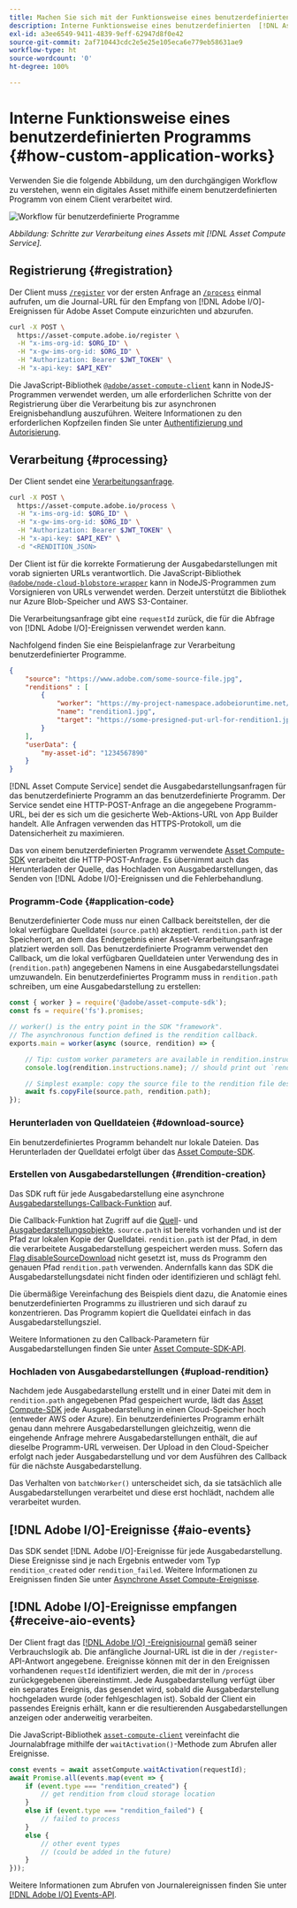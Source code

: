 ```yaml
---
title: Machen Sie sich mit der Funktionsweise eines benutzerdefinierten Programms vertraut
description: Interne Funktionsweise eines benutzerdefinierten  [!DNL Asset Compute Service] -Programms, um dessen Funktionsweise besser zu verstehen.
exl-id: a3ee6549-9411-4839-9eff-62947d8f0e42
source-git-commit: 2af710443cdc2e5e25e105eca6e779eb58631ae9
workflow-type: ht
source-wordcount: '0'
ht-degree: 100%

---
```


# Interne Funktionsweise eines benutzerdefinierten Programms {#how-custom-application-works}

Verwenden Sie die folgende Abbildung, um den durchgängigen Workflow zu verstehen, wenn ein digitales Asset mithilfe einem benutzerdefinierten Programm von einem Client verarbeitet wird.

![Workflow für benutzerdefinierte Programme](assets/customworker.svg)

*Abbildung: Schritte zur Verarbeitung eines Assets mit [!DNL Asset Compute Service].*

## Registrierung {#registration}

Der Client muss [`/register`](api.md#register) vor der ersten Anfrage an [`/process`](api.md#process-request) einmal aufrufen, um die Journal-URL für den Empfang von [!DNL Adobe I/O]-Ereignissen für Adobe Asset Compute einzurichten und abzurufen.

```sh
curl -X POST \
  https://asset-compute.adobe.io/register \
  -H "x-ims-org-id: $ORG_ID" \
  -H "x-gw-ims-org-id: $ORG_ID" \
  -H "Authorization: Bearer $JWT_TOKEN" \
  -H "x-api-key: $API_KEY"
```

Die JavaScript-Bibliothek [`@adobe/asset-compute-client`](https://github.com/adobe/asset-compute-client#usage) kann in NodeJS-Programmen verwendet werden, um alle erforderlichen Schritte von der Registrierung über die Verarbeitung bis zur asynchronen Ereignisbehandlung auszuführen. Weitere Informationen zu den erforderlichen Kopfzeilen finden Sie unter [Authentifizierung und Autorisierung](api.md).

## Verarbeitung {#processing}

Der Client sendet eine [Verarbeitungsanfrage](api.md#process-request).

```sh
curl -X POST \
  https://asset-compute.adobe.io/process \
  -H "x-ims-org-id: $ORG_ID" \
  -H "x-gw-ims-org-id: $ORG_ID" \
  -H "Authorization: Bearer $JWT_TOKEN" \
  -H "x-api-key: $API_KEY" \
  -d "<RENDITION_JSON>
```

Der Client ist für die korrekte Formatierung der Ausgabedarstellungen mit vorab signierten URLs verantwortlich. Die JavaScript-Bibliothek [`@adobe/node-cloud-blobstore-wrapper`](https://github.com/adobe/node-cloud-blobstore-wrapper#presigned-urls) kann in NodeJS-Programmen zum Vorsignieren von URLs verwendet werden. Derzeit unterstützt die Bibliothek nur Azure Blob-Speicher und AWS S3-Container.

Die Verarbeitungsanfrage gibt eine `requestId` zurück, die für die Abfrage von [!DNL Adobe I/O]-Ereignissen verwendet werden kann.

Nachfolgend finden Sie eine Beispielanfrage zur Verarbeitung benutzerdefinierter Programme.

```json
{
    "source": "https://www.adobe.com/some-source-file.jpg",
    "renditions" : [
        {
            "worker": "https://my-project-namespace.adobeioruntime.net/api/v1/web/my-namespace-version/my-worker",
            "name": "rendition1.jpg",
            "target": "https://some-presigned-put-url-for-rendition1.jpg",
        }
    ],
    "userData": {
        "my-asset-id": "1234567890"
    }
}
```

[!DNL Asset Compute Service] sendet die Ausgabedarstellungsanfragen für das benutzerdefinierte Programm an das benutzerdefinierte Programm. Der Service sendet eine HTTP-POST-Anfrage an die angegebene Programm-URL, bei der es sich um die gesicherte Web-Aktions-URL von App Builder handelt. Alle Anfragen verwenden das HTTPS-Protokoll, um die Datensicherheit zu maximieren.

Das von einem benutzerdefinierten Programm verwendete [Asset Compute-SDK](https://github.com/adobe/asset-compute-sdk#adobe-asset-compute-worker-sdk) verarbeitet die HTTP-POST-Anfrage. Es übernimmt auch das Herunterladen der Quelle, das Hochladen von Ausgabedarstellungen, das Senden von [!DNL Adobe I/O]-Ereignissen und die Fehlerbehandlung.

<!-- TBD: Add the application diagram. -->

### Programm-Code {#application-code}

Benutzerdefinierter Code muss nur einen Callback bereitstellen, der die lokal verfügbare Quelldatei (`source.path`) akzeptiert. `rendition.path` ist der Speicherort, an dem das Endergebnis einer Asset-Verarbeitungsanfrage platziert werden soll. Das benutzerdefinierte Programm verwendet den Callback, um die lokal verfügbaren Quelldateien unter Verwendung des in (`rendition.path`) angegebenen Namens in eine Ausgabedarstellungsdatei umzuwandeln. Ein benutzerdefiniertes Programm muss in `rendition.path` schreiben, um eine Ausgabedarstellung zu erstellen:

```javascript
const { worker } = require('@adobe/asset-compute-sdk');
const fs = require('fs').promises;

// worker() is the entry point in the SDK "framework".
// The asynchronous function defined is the rendition callback.
exports.main = worker(async (source, rendition) => {

    // Tip: custom worker parameters are available in rendition.instructions.
    console.log(rendition.instructions.name); // should print out `rendition.jpg`.

    // Simplest example: copy the source file to the rendition file destination so as to transfer the asset as is without processing.
    await fs.copyFile(source.path, rendition.path);
});
```

### Herunterladen von Quelldateien {#download-source}

Ein benutzerdefiniertes Programm behandelt nur lokale Dateien. Das Herunterladen der Quelldatei erfolgt über das [Asset Compute-SDK](https://github.com/adobe/asset-compute-sdk#adobe-asset-compute-worker-sdk).

### Erstellen von Ausgabedarstellungen {#rendition-creation}

Das SDK ruft für jede Ausgabedarstellung eine asynchrone [Ausgabedarstellungs-Callback-Funktion](https://github.com/adobe/asset-compute-sdk#rendition-callback-for-worker-required) auf.

Die Callback-Funktion hat Zugriff auf die [Quell](https://github.com/adobe/asset-compute-sdk#source)- und [Ausgabedarstellungsobjekte](https://github.com/adobe/asset-compute-sdk#rendition). `source.path` ist bereits vorhanden und ist der Pfad zur lokalen Kopie der Quelldatei. `rendition.path` ist der Pfad, in dem die verarbeitete Ausgabedarstellung gespeichert werden muss. Sofern das [Flag disableSourceDownload](https://github.com/adobe/asset-compute-sdk#worker-options-optional) nicht gesetzt ist, muss ds Programm den genauen Pfad `rendition.path` verwenden. Andernfalls kann das SDK die Ausgabedarstellungsdatei nicht finden oder identifizieren und schlägt fehl.

Die übermäßige Vereinfachung des Beispiels dient dazu, die Anatomie eines benutzerdefinierten Programms zu illustrieren und sich darauf zu konzentrieren. Das Programm kopiert die Quelldatei einfach in das Ausgabedarstellungsziel.

Weitere Informationen zu den Callback-Parametern für Ausgabedarstellungen finden Sie unter [Asset Compute-SDK-API](https://github.com/adobe/asset-compute-sdk#api-details).

### Hochladen von Ausgabedarstellungen {#upload-rendition}

Nachdem jede Ausgabedarstellung erstellt und in einer Datei mit dem in `rendition.path` angegebenen Pfad gespeichert wurde, lädt das [Asset Compute-SDK](https://github.com/adobe/asset-compute-sdk#adobe-asset-compute-worker-sdk) jede Ausgabedarstellung in einen Cloud-Speicher hoch (entweder AWS oder Azure). Ein benutzerdefiniertes Programm erhält genau dann mehrere Ausgabedarstellungen gleichzeitig, wenn die eingehende Anfrage mehrere Ausgabedarstellungen enthält, die auf dieselbe Programm-URL verweisen. Der Upload in den Cloud-Speicher erfolgt nach jeder Ausgabedarstellung und vor dem Ausführen des Callback für die nächste Ausgabedarstellung.

Das Verhalten von `batchWorker()` unterscheidet sich, da sie tatsächlich alle Ausgabedarstellungen verarbeitet und diese erst hochlädt, nachdem alle verarbeitet wurden.

## [!DNL Adobe I/O]-Ereignisse {#aio-events}

Das SDK sendet [!DNL Adobe I/O]-Ereignisse für jede Ausgabedarstellung. Diese Ereignisse sind je nach Ergebnis entweder vom Typ `rendition_created` oder `rendition_failed`. Weitere Informationen zu Ereignissen finden Sie unter [Asynchrone Asset Compute-Ereignisse](api.md#asynchronous-events).

## [!DNL Adobe I/O]-Ereignisse empfangen  {#receive-aio-events}

Der Client fragt das [[!DNL Adobe I/O] -Ereignisjournal](https://www.adobe.io/apis/experienceplatform/events/ioeventsapi.html#/Journaling) gemäß seiner Verbrauchslogik ab. Die anfängliche Journal-URL ist die in der `/register`-API-Antwort angegebene. Ereignisse können mit der in den Ereignissen vorhandenen `requestId` identifiziert werden, die mit der in `/process` zurückgegebenen übereinstimmt. Jede Ausgabedarstellung verfügt über ein separates Ereignis, das gesendet wird, sobald die Ausgabedarstellung hochgeladen wurde (oder fehlgeschlagen ist). Sobald der Client ein passendes Ereignis erhält, kann er die resultierenden Ausgabedarstellungen anzeigen oder anderweitig verarbeiten.

Die JavaScript-Bibliothek [`asset-compute-client`](https://github.com/adobe/asset-compute-client#usage) vereinfacht die Journalabfrage mithilfe der `waitActivation()`-Methode zum Abrufen aller Ereignisse.

```javascript
const events = await assetCompute.waitActivation(requestId);
await Promise.all(events.map(event => {
    if (event.type === "rendition_created") {
        // get rendition from cloud storage location
    }
    else if (event.type === "rendition_failed") {
        // failed to process
    }
    else {
        // other event types
        // (could be added in the future)
    }
}));
```

Weitere Informationen zum Abrufen von Journalereignissen finden Sie unter [[!DNL Adobe I/O]  Events-API](https://www.adobe.io/apis/experienceplatform/events/ioeventsapi.html#!adobedocs/adobeio-events/master/events-api-reference.yaml).

<!-- TBD:
* Illustration of the controls/data flow.
* Basic overview, in text and not code, of how an application works.
-->
